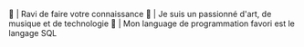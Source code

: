 🌺 | Ravi de faire votre connaissance
🍉 | Je suis un passionné d'art, de musique et de technologie
🍿 | Mon language de programmation favori est le langage SQL
